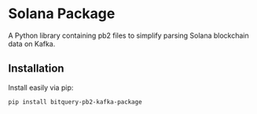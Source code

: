 # Solana Package

A Python library containing pb2 files to simplify parsing Solana blockchain data  on Kafka.

## Installation

Install easily via pip:

```bash
pip install bitquery-pb2-kafka-package

